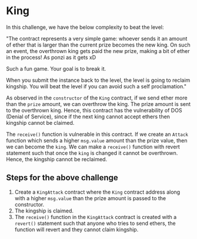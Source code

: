 
# King

In this challenge, we have the below complexity to beat the level:

"The contract represents a very simple game: whoever sends it an amount of ether that is larger than the current prize becomes the new king. On such an event, the overthrown king gets paid the new prize, making a bit of ether in the process! As ponzi as it gets xD

Such a fun game. Your goal is to break it. 

When you submit the instance back to the level, the level is going to reclaim kingship. You will beat the level if you can avoid such a self proclamation."

As observed in the `constructor` of the `King` contract, if we send ether more than the `prize` amount, we can overthrow the king. The prize amount is sent to the overthrown king. Hence, this contract has the vulnerability of DOS (Denial of Service), since if the next king cannot accept ethers then kingship cannot be claimed. 

The `receive()` function is vulnerable in this contract. If we create an `Attack` function which sends a higher `msg.value` amount than the prize value, then we can become the `king`. We can make a `receive()` function with revert statement such that once the `king` is changed it cannot be overthrown. Hence, the kingship cannot be reclaimed.

## Steps for the above challenge
1. Create a `KingAttack` contract where the `King` contract address along with a higher `msg.value` than the prize amount is passed to the constructor.
2. The kingship is claimed.
3. The `receive()` function in the `KingAttack` contract is created with a `revert()` statement such that anyone who tries to send ethers, the function will revert and they cannot claim kingship.
